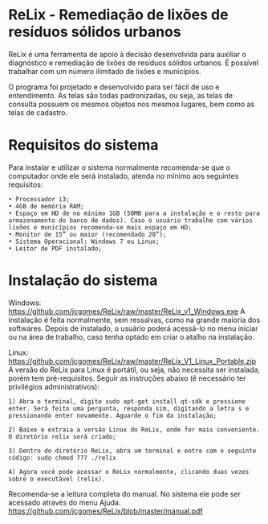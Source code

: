 # ReLix - Remediação de lixões de resíduos sólidos urbanos

ReLix é uma ferramenta de apoio à decisão desenvolvida para auxiliar o diagnóstico e remediação de lixões de resíduos sólidos urbanos. É possível trabalhar com um número ilimitado de lixões e municípios.

O programa foi projetado e desenvolvido para ser fácil de uso e entendimento. As telas são todas padronizadas, ou seja, as telas de consulta possuem os mesmos objetos nos mesmos lugares, bem como as telas de cadastro. 

# Requisitos do sistema

Para instalar e utilizar o sistema normalmente recomenda-se que o computador onde ele será instalado, atenda no mínimo aos seguintes requisitos:

    • Processador i3;
    • 4GB de memória RAM;
    • Espaço em HD de no mínimo 1GB (50MB para a instalação e o resto para armazenamento do banco de dados). Caso o usuário trabalhe com vários lixões e municípios recomenda-se mais espaço em HD;
    • Monitor de 15” ou maior (recomendado 20”);
    • Sistema Operacional: Windows 7 ou Linux;
    • Leitor de PDF instalado;

 # Instalação do sistema

Windows: https://github.com/jcgomes/ReLix/raw/master/ReLix_v1_Windows.exe
A instalação é feita normalmente, sem ressalvas, como na grande maioria dos softwares. Depois de instalado, o usuário poderá acessá-lo no menu iniciar ou na área de trabalho, caso tenha optado em criar o atalho na instalação. 

Linux: https://github.com/jcgomes/ReLix/raw/master/ReLix_V1_Linux_Portable.zip
A versão do ReLix para Linux é portátil, ou seja, não necessita ser instalada, porém tem pré-requisitos. Seguir as instruções abaixo (é necessário ter privilégios administrativos):

    1) Abra o terminal, digite sudo apt-get install qt-sdk e pressione enter. Será feito uma pergunta, responda sim, digitando a letra s e pressionando enter novamente. Aguarde o fim da instalação;

    2) Baixe e extraia a versão Linux do ReLix, onde for mais conveniente. O diretório relix será criado;

    3) Dentro do diretório ReLix, abra um terminal e entre com o seguinte código: sudo chmod 777 ./relix

    4) Agora você pode acessar o ReLix normalmente, clicando duas vezes sobre o executável (relix).

Recomenda-se a leitura completa do manual. No sistema ele pode ser acessado através do menu Ajuda.
https://github.com/jcgomes/ReLix/blob/master/manual.pdf
